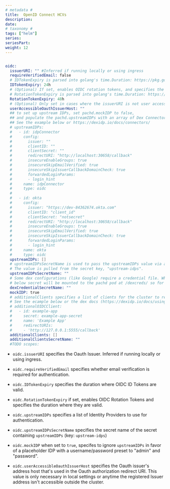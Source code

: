 ```yaml
---
# metadata # 
title:  OpenID Connect HCVs
description: 
date: 
# taxonomy #
tags: ["helm"]
series:
seriesPart:
weight: 12
--- 
```



```s

oidc:
  issuerURI: "" #Inferred if running locally or using ingress
  requireVerifiedEmail: false
  # IDTokenExpiry is parsed into golang's time.Duration: https://pkg.go.dev/time#example-ParseDuration
  IDTokenExpiry: 24h
  # (Optional) If set, enables OIDC rotation tokens, and specifies the duration where they are valid.
  # RotationTokenExpiry is parsed into golang's time.Duration: https://pkg.go.dev/time#example-ParseDuration
  RotationTokenExpiry: 48h
  # (Optional) Only set in cases where the issuerURI is not user accessible (ie. localhost install)
  userAccessibleOauthIssuerHost: ""
  ## to set up upstream IDPs, set pachd.mockIDP to false,
  ## and populate the pachd.upstreamIDPs with an array of Dex Connector configurations.
  ## See the example below or https://dexidp.io/docs/connectors/
  # upstreamIDPs:
  #   - id: idpConnector
  #     config:
  #       issuer: ""
  #       clientID: ""
  #       clientSecret: ""
  #       redirectURI: "http://localhost:30658/callback"
  #       insecureEnableGroups: true
  #       insecureSkipEmailVerified: true
  #       insecureSkipIssuerCallbackDomainCheck: true
  #       forwardedLoginParams:
  #       - login_hint
  #     name: idpConnector
  #     type: oidc
  #
  #   - id: okta
  #     config:
  #       issuer: "https://dev-84362674.okta.com"
  #       clientID: "client_id"
  #       clientSecret: "notsecret"
  #       redirectURI: "http://localhost:30658/callback"
  #       insecureEnableGroups: true
  #       insecureSkipEmailVerified: true
  #       insecureSkipIssuerCallbackDomainCheck: true
  #       forwardedLoginParams:
  #       - login_hint
  #     name: okta
  #     type: oidc
  upstreamIDPs: []
  # upstreamIDPsSecretName is used to pass the upstreamIDPs value via an existing k8s secret.
  # The value is pulled from the secret key, "upstream-idps".
  upstreamIDPsSecretName: ""
  # Some dex configurations (like Google) require a credential file. Whatever secret is included in this
  # below secret will be mounted to the pachd pod at /dexcreds/ so for example serviceAccountFilePath: /dexcreds/googleAuth.json
  dexCredentialSecretName: ""
  mockIDP: true
  # additionalClients specifies a list of clients for the cluster to recognize
  # See the ecample below or the dex docs (https://dexidp.io/docs/using-dex/#configuring-your-app).
  # additionalOIDCClient:
  #   - id: example-app
  #     secret: example-app-secret
  #     name: 'Example App'
  #     redirectURIs:
  #     - 'http://127.0.0.1:5555/callback'
  additionalClients: []
  additionalClientsSecretName: ""
  #TODO scopes:
```

- `oidc.issuerURI` specifies the Oauth Issuer. Inferred if running locally or using ingress.

- `oidc.requireVerifiedEmail` specifies whether email verification is required for authentication.

- `oidc.IDTokenExpiry` specifies the duration where OIDC ID Tokens are valid.

- `oidc.RotationTokenExpiry` if set, enables OIDC Rotation Tokens and specifies the duration where they are valid.

- `oidc.upstreamIDPs` specifies a list of Identity Providers to use for authentication.
- `oidc.upstreamIDPsSecretName` specifies the secret name of the secret containing `upstreamIDPs` (key: `upstream-idps`)

- `oidc.mockIDP` when set to `true`, specifes to ignore `upstreamIDPs` in favor of a placeholder IDP with a username/password preset to "admin" and "password".

- `oidc.userAccessibleOauthIssuerHost` specifies the Oauth issuer's address host that's used in the Oauth authorization redirect URI. This value is only necessary in local settings or anytime the registered Issuer address isn't accessible outside the cluster.
